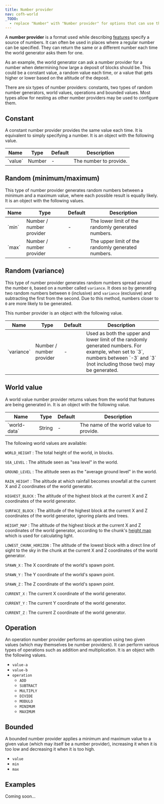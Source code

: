 ```yaml
---
title: Number provider
nav: cofh-world
_TODO:
  - replace "Number" with "Number provider" for options that can use them
---
```


A **number provider** is a format used while describing
[features](/docs/cofh-world/world-generator-configuration/feature-format/)
specify a source of numbers. It can often be used in places where a regular
number can be specified. They can return the same or a different number each
time the world generator asks them for one.

As an example, the world generator can ask a number provider for a number when
determining how large a deposit of blocks should be. This could be a constant
value, a random value each time, or a value that gets higher or lower based on
the altitude of the deposit.

There are six types of number providers: constants, two types of random number
generators, world values, operations and bounded values. Most types allow for
nesting as other number providers may be used to configure them.


Constant
--------

A constant number provider provides the same value each time. It is equivalent
to simply specifying a number. It is an object with the following value.

<div class="uk-overflow-container">
    <table class="uk-table uk-table-striped uk-text-small">
        <thead>
            <tr>
                <th>Name</th>
                <th>Type</th>
                <th>Default</th>
                <th>Description</th>
            </tr>
        </thead>
        <tbody>
            <tr>
                <td markdown="span">`value`</td>
                <td markdown="span">Number</td>
                <td markdown="span">-</td>
                <td markdown="span">
                    The number to provide.
                </td>
            </tr>
        </tbody>
    </table>
</div>


Random (minimum/maximum)
------------------------

This type of number provider generates random numbers between a minimum and a
maximum value, where each possible result is equally likely. It is an object
with the following values.

<div class="uk-overflow-container">
    <table class="uk-table uk-table-striped uk-text-small">
        <thead>
            <tr>
                <th>Name</th>
                <th>Type</th>
                <th>Default</th>
                <th>Description</th>
            </tr>
        </thead>
        <tbody>
            <tr>
                <td markdown="span">`min`</td>
                <td markdown="span">Number / number provider</td>
                <td markdown="span">-</td>
                <td markdown="span">
                    The lower limit of the randomly generated numbers.
                </td>
            </tr>
            <tr>
                <td markdown="span">`max`</td>
                <td markdown="span">Number / number provider</td>
                <td markdown="span">-</td>
                <td markdown="span">
                    The upper limit of the randomly generated numbers.
                </td>
            </tr>
        </tbody>
    </table>
</div>


Random (variance)
-----------------

This type of number provider generates random numbers spread around the number
`0`, based on a number called `variance`. It does so by generating two random
numbers between `0` (inclusive) and `variance` (exclusive) and subtracting the
first from the second. Due to this method, numbers closer to `0` are more likely
to be generated.

This number provider is an object with the following value.

<div class="uk-overflow-container">
    <table class="uk-table uk-table-striped uk-text-small">
        <thead>
            <tr>
                <th>Name</th>
                <th>Type</th>
                <th>Default</th>
                <th>Description</th>
            </tr>
        </thead>
        <tbody>
            <tr>
                <td markdown="span">`variance`</td>
                <td markdown="span">Number / number provider</td>
                <td markdown="span">-</td>
                <td markdown="span">
                    Used as both the upper and lower limit of the randomly
                    generated numbers. For example, when set to `3`, numbers
                    between `-3` and `3` (not including those two) may be
                    generated.
                </td>
            </tr>
        </tbody>
    </table>
</div>


World value
-----------

A world value number provider returns values from the world that features are
being generated in. It is an object with the following value.

<div class="uk-overflow-container">
    <table class="uk-table uk-table-striped uk-text-small">
        <thead>
            <tr>
                <th>Name</th>
                <th>Type</th>
                <th>Default</th>
                <th>Description</th>
            </tr>
        </thead>
        <tbody>
            <tr>
                <td markdown="span">`world-data`</td>
                <td markdown="span">String</td>
                <td markdown="span">-</td>
                <td markdown="span">
                    The name of the world value to provide.
                </td>
            </tr>
        </tbody>
    </table>
</div>

The following world values are available:

`WORLD_HEIGHT`
: The total height of the world, in blocks.

`SEA_LEVEL`
: The altitude seen as "sea level" in the world.

`GROUND_LEVEL`
: The altitude seen as the "average ground level" in the world.

`RAIN_HEIGHT`
: The altitude at which rainfall becomes snowfall at the current X and Z
coordinates of the world generator.

`HIGHEST_BLOCK`
: The altitude of the highest block at the current X and Z coordinates of the
world generator.

`SURFACE_BLOCK`
: The altitude of the highest block at the current X and Z coordinates of the
world generator, ignoring plants and trees.

`HEIGHT_MAP`
: The altitude of the highest block at the current X and Z coordinates of the
world generator, according to the chunk's [height
map](https://minecraft.gamepedia.com/Chunk_format) which is used for calculating
light.

`LOWEST_CHUNK_HORIZON`
: The altitude of the lowest block with a direct line of sight to the sky in the
chunk at the current X and Z coordinates of the world generator.

`SPAWN_X`
: The X coordinate of the world's spawn point.

`SPAWN_Y`
: The Y coordinate of the world's spawn point.

`SPAWN_Z`
: The Z coordinate of the world's spawn point.

`CURRENT_X`
: The current X coordinate of the world generator.

`CURRENT_Y`
: The current Y coordinate of the world generator.

`CURRENT_Z`
: The current Z coordinate of the world generator.


Operation
---------

An operation number provider performs an operation using two given values (which
may themselves be number providers). It can perform various types of operations
such as addition and multiplication. It is an object with the following values.

* `value-a`
* `value-b`
* `operation`
  * `ADD`
  * `SUBTRACT`
  * `MULTIPLY`
  * `DIVIDE`
  * `MODULO`
  * `MINIMUM`
  * `MAXIMUM`


Bounded
-------

A bounded number provider applies a minimum and maximum value to a given value
(which may itself be a number provider), increasing it when it is too low and
decreasing it when it is too high.

* `value`
* `min`
* `max`


Examples
--------

Coming soon...
